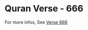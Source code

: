 # Quran Verse - 666 

For more infos, See [Verse 666](https://www.quranbookk.com/quran/search?q=666)